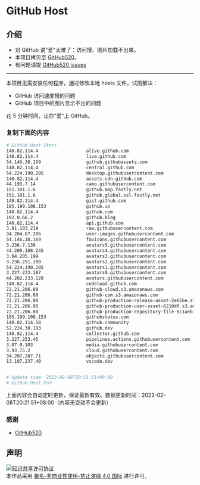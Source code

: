 # GitHub Host
## 介绍
- 对 GitHub 说"爱"太难了：访问慢、图片加载不出来。
- 本项目拷贝至 [GitHub520](https://github.com/521xueweihan/GitHub520)。
- 有问题请提 [GitHub520 issues](https://github.com/521xueweihan/GitHub520/issues/new)

---

本项目无需安装任何程序，通过修改本地 hosts 文件，试图解决：
- GitHub 访问速度慢的问题
- GitHub 项目中的图片显示不出的问题

花 5 分钟时间，让你"爱"上 GitHub。

### 复制下面的内容
```bash
# GitHub Host Start
140.82.114.4                  alive.github.com
140.82.114.4                  live.github.com
54.146.38.169                 github.githubassets.com
140.82.114.4                  central.github.com
54.224.190.205                desktop.githubusercontent.com
140.82.114.4                  assets-cdn.github.com
44.193.7.14                   camo.githubusercontent.com
151.101.1.6                   github.map.fastly.net
151.101.1.6                   github.global.ssl.fastly.net
140.82.114.4                  gist.github.com
185.199.108.153               github.io
140.82.114.4                  github.com
192.0.66.2                    github.blog
140.82.114.4                  api.github.com
3.81.103.219                  raw.githubusercontent.com
34.204.67.206                 user-images.githubusercontent.com
54.146.38.169                 favicons.githubusercontent.com
3.236.7.138                   avatars5.githubusercontent.com
44.200.188.245                avatars4.githubusercontent.com
3.94.205.199                  avatars3.githubusercontent.com
3.236.251.180                 avatars2.githubusercontent.com
54.224.190.205                avatars1.githubusercontent.com
3.227.233.187                 avatars0.githubusercontent.com
44.202.233.120                avatars.githubusercontent.com
140.82.114.4                  codeload.github.com
72.21.206.80                  github-cloud.s3.amazonaws.com
72.21.206.80                  github-com.s3.amazonaws.com
72.21.206.80                  github-production-release-asset-2e65be.s3.amazonaws.com
72.21.206.80                  github-production-user-asset-6210df.s3.amazonaws.com
72.21.206.80                  github-production-repository-file-5c1aeb.s3.amazonaws.com
185.199.108.153               githubstatus.com
140.82.114.18                 github.community
52.224.38.193                 github.dev
140.82.114.4                  collector.github.com
3.227.253.45                  pipelines.actions.githubusercontent.com
3.87.0.103                    media.githubusercontent.com
3.93.75.2                     cloud.githubusercontent.com
34.207.207.71                 objects.githubusercontent.com
13.107.237.40                 vscode.dev


# Update time: 2023-02-08T20:21:51+08:00
# GitHub Host End

```
上面内容会自动定时更新，保证最新有效。数据更新时间：2023-02-08T20:21:51+08:00（内容无变动不会更新）

### 感谢

- [GitHub520](https://github.com/521xueweihan/GitHub520)

## 声明
<a rel="license" href="https://creativecommons.org/licenses/by-nc-nd/4.0/deed.zh"><img alt="知识共享许可协议" style="border-width: 0" src="https://licensebuttons.net/l/by-nc-nd/4.0/88x31.png"></a><br>本作品采用 <a rel="license" href="https://creativecommons.org/licenses/by-nc-nd/4.0/deed.zh">署名-非商业性使用-禁止演绎 4.0 国际</a> 进行许可。